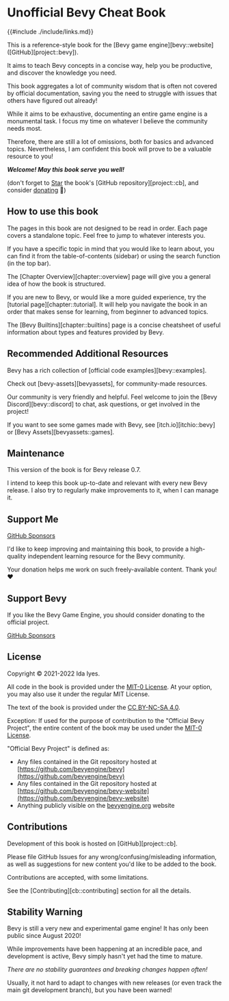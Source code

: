 # Unofficial Bevy Cheat Book

{{#include ./include/links.md}}

This is a reference-style book for the [Bevy game engine][bevy::website]
([GitHub][project::bevy]).

It aims to teach Bevy concepts in a concise way, help you be productive,
and discover the knowledge you need.

This book aggregates a lot of community wisdom that is often not covered
by official documentation, saving you the need to struggle with issues that
others have figured out already!

While it aims to be exhaustive, documenting an entire game engine is
a monumental task. I focus my time on whatever I believe the community
needs most.

Therefore, there are still a lot of omissions, both for basics and advanced
topics. Nevertheless, I am confident this book will prove to be a valuable
resource to you!

***Welcome! May this book serve you well!***

(don't forget to
<a class="github-button" href="https://github.com/bevy-cheatbook/bevy-cheatbook" data-icon="octicon-star" aria-label="Star bevy-cheatbook/bevy-cheatbook on GitHub">Star</a>
the book's [GitHub repository][project::cb],
and consider [donating](https://github.com/sponsors/inodentry) 🙂)

## How to use this book

The pages in this book are not designed to be read in order. Each page covers
a standalone topic. Feel free to jump to whatever interests you.

If you have a specific topic in mind that you would like to learn about, you
can find it from the table-of-contents (sidebar) or using the search function
(in the top bar).

The [Chapter Overview][chapter::overview] page will give you a general idea
of how the book is structured.

If you are new to Bevy, or would like a more guided experience, try the
[tutorial page][chapter::tutorial]. It will help you navigate the book in
an order that makes sense for learning, from beginner to advanced topics.

The [Bevy Builtins][chapter::builtins] page is a concise cheatsheet of useful
information about types and features provided by Bevy.

## Recommended Additional Resources

Bevy has a rich collection of [official code
examples][bevy::examples].

Check out [bevy-assets][bevyassets], for community-made resources.

Our community is very friendly and helpful. Feel welcome to join the [Bevy
Discord][bevy::discord] to chat, ask questions, or get involved in the project!

If you want to see some games made with Bevy, see [itch.io][itchio::bevy]
or [Bevy Assets][bevyassets::games].

## Maintenance

This version of the book is for Bevy release 0.7.

I intend to keep this book up-to-date and relevant with every new Bevy release.
I also try to regularly make improvements to it, when I can manage it.

## Support Me

<a class="github-button" href="https://github.com/sponsors/inodentry" data-icon="octicon-heart" data-size="large" aria-label="Sponsor @inodentry on GitHub">GitHub Sponsors</a>

I'd like to keep improving and maintaining this book, to provide a high-quality
independent learning resource for the Bevy community.

Your donation helps me work on such freely-available content. Thank you! ❤️

## Support Bevy

If you like the Bevy Game Engine, you should consider donating to the
official project.

<a class="github-button" href="https://github.com/sponsors/cart" data-icon="octicon-heart" data-size="large" aria-label="Sponsor @cart on GitHub">GitHub Sponsors</a>

## License

Copyright © 2021-2022 Ida Iyes.

All code in the book is provided under the
[MIT-0 License](https://github.com/bevy-cheatbook/mit-0).
At your option, you may also use it under the regular MIT License.

The text of the book is provided under the
[CC BY-NC-SA 4.0](https://creativecommons.org/licenses/by-nc-sa/4.0/).

Exception: If used for the purpose of contribution to the "Official Bevy
Project", the entire content of the book may be used under the [MIT-0
License](https://github.com/bevy-cheatbook/mit-0).

"Official Bevy Project" is defined as:
 - Any files contained in the Git repository hosted at [https://github.com/bevyengine/bevy](https://github.com/bevyengine/bevy)
 - Any files contained in the Git repository hosted at [https://github.com/bevyengine/bevy-website](https://github.com/bevyengine/bevy-website)
 - Anything publicly visible on the [bevyengine.org](https://bevyengine.org) website

## Contributions

Development of this book is hosted on [GitHub][project::cb].

Please file GitHub Issues for any wrong/confusing/misleading information,
as well as suggestions for new content you'd like to be added to the book.

Contributions are accepted, with some limitations.

See the [Contributing][cb::contributing] section for all the details.

## Stability Warning

Bevy is still a very new and experimental game engine! It has only been
public since August 2020!

While improvements have been happening at an incredible pace, and development
is active, Bevy simply hasn't yet had the time to mature.

*There are no stability guarantees and breaking changes happen often!*

Usually, it not hard to adapt to changes with new releases (or even track
the main git development branch), but you have been warned!
